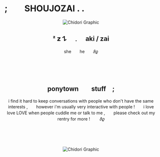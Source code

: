 # ;　　SHOUJOZAI . .

<p align="center">
  <img src="https://64.media.tumblr.com/5271bb6c699dae97ab4dd8693ec5933d/a98878ef78713ae1-27/s540x810/9f7b7476a89633948a018e86257e2a3ba42a856c.pnj" alt="Chidori Graphic"/>
</p>

<h2 align="center"> ᶻ  𝘇 𐰁　﹒　aki / zai </h2>
<p align="center">
she　　he　　𝜗𝜚
</p>
<p align="center">
　　
</p>
<p align="center">
　　
</p>
<h2 align="center"> ponytown　　stuff　; </h2>
<p align="center">
i find it hard to keep conversations with people who don't have the same interests ,　　however i'm usually very interactive with people !　　i love love LOVE when people cuddle me or talk to me ,　　please check out my rentry for more ! 　　𝜗𝜚
</p>
<p align="center">
　　
</p>
<p align="center">
　　
</p>
<p align="center">
  <img src="https://64.media.tumblr.com/368b04bb180c10bfe4db789c4afdafab/a98878ef78713ae1-a0/s1280x1920/289e358e74777b820fe39206097e9a12545a6c42.gifv" alt="Chidori Graphic"/>
</p>
<p align="center">
